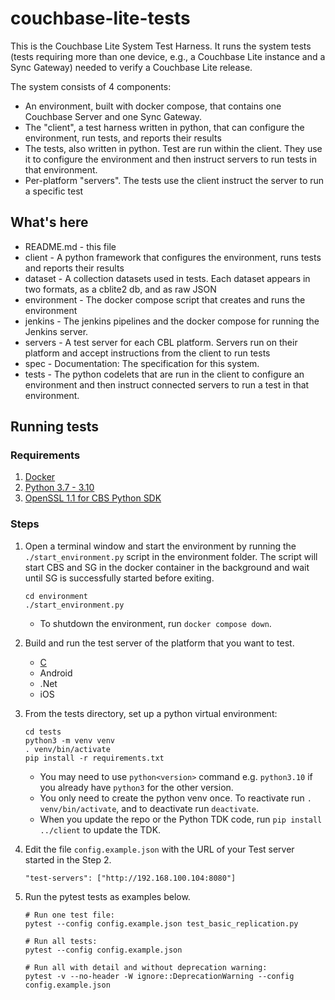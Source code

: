 # couchbase-lite-tests

This is the Couchbase Lite System Test Harness.  It runs the
system tests (tests requiring more than one device, e.g., a
Couchbase Lite instance and a Sync Gateway) needed to verify
a Couchbase Lite release.

The system consists of 4 components:

* An environment, built with docker compose, that contains one Couchbase Server and one Sync Gateway.
* The "client", a  test harness written in python, that can configure the environment, run tests, and reports their results
* The tests, also written in python.  Test are run within the client.  They use it to configure the environment and then instruct servers to run tests in that environment.
* Per-platform "servers".  The tests use the client instruct the server to run a specific test

## What's here

* README.md - this file
* client - A python framework that configures the environment, runs tests and reports their results
* dataset - A collection datasets used in tests.  Each dataset appears in two formats, as a cblite2 db, and as raw JSON
* environment - The docker compose script that creates and runs the environment
* jenkins - The jenkins pipelines and the docker compose for running the Jenkins server.
* servers - A test server for each CBL platform.  Servers run on their platform and accept instructions from the client to run tests
* spec - Documentation:  The specification for this system.
* tests - The python codelets that are run in the client to configure an environment and then instruct connected servers to run a test in that environment.

## Running tests

### Requirements

1. [Docker](https://www.docker.com/get-started)
2. [Python 3.7 - 3.10](https://www.python.org/downloads)
3. [OpenSSL 1.1 for CBS Python SDK](https://docs.couchbase.com/python-sdk/current/hello-world/start-using-sdk.html)

### Steps

1. Open a terminal window and start the environment by running the `./start_environment.py` script in the environment folder.
   The script will start CBS and SG in the docker container in the background and wait until SG is successfully started before exiting.
   ```
   cd environment
   ./start_environment.py
   ```
   * To shutdown the environment, run `docker compose down`.
   
2. Build and run the test server of the platform that you want to test.
   * [C](https://github.com/couchbaselabs/couchbase-lite-tests/tree/main/servers/c)
   * Android
   * .Net
   * iOS
     
3. From the tests directory, set up a python virtual environment:
   ```
   cd tests
   python3 -m venv venv
   . venv/bin/activate
   pip install -r requirements.txt
   ```
   * You may need to use `python<version>` command e.g. `python3.10` if you already have `python3` for the other version.
   * You only need to create the python venv once. To reactivate run `. venv/bin/activate`, and to deactivate run `deactivate`.
   * When you update the repo or the Python TDK code, run `pip install ../client` to update the TDK.

4. Edit the file `config.example.json` with the URL of your Test server started in the Step 2.
   ```
   "test-servers": ["http://192.168.100.104:8080"]
   ```
5. Run the pytest tests as examples below.
   ```
   # Run one test file:
   pytest --config config.example.json test_basic_replication.py

   # Run all tests:
   pytest --config config.example.json

   # Run all with detail and without deprecation warning:
   pytest -v --no-header -W ignore::DeprecationWarning --config config.example.json
   ```
